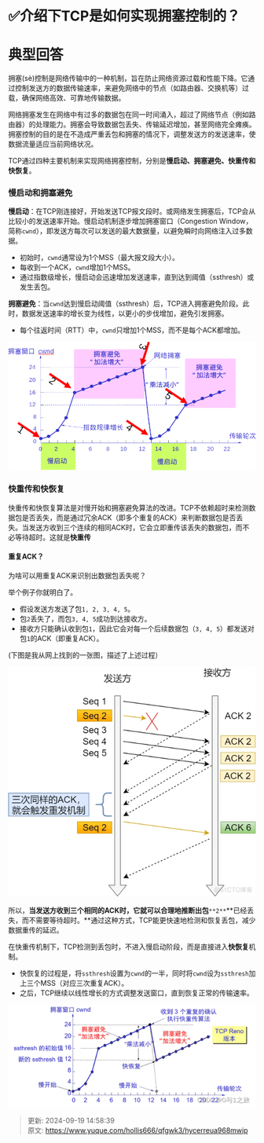 # ✅介绍下TCP是如何实现拥塞控制的？

# 典型回答


拥塞(sè)控制是网络传输中的一种机制，旨在防止网络资源过载和性能下降。它通过控制发送方的数据传输速率，来避免网络中的节点（如路由器、交换机等）过载，确保网络高效、可靠地传输数据。  



网络拥塞发生在网络中有过多的数据包在同一时间涌入，超过了网络节点（例如路由器）的处理能力。拥塞会导致数据包丢失、传输延迟增加，甚至网络完全瘫痪。拥塞控制的目的是在不造成严重丢包和拥塞的情况下，调整发送方的发送速率，使数据流量适应当前网络状况。  



TCP通过四种主要机制来实现网络拥塞控制，分别是**慢启动、拥塞避免、快重传和快恢复**。



### 慢启动和拥塞避免


**慢启动**：在TCP刚连接好，开始发送TCP报文段时。或网络发生拥塞后，TCP会从比较小的发送速率开始。慢启动机制逐步增加拥塞窗口（Congestion Window，简称`cwnd`），即发送方每次可以发送的最大数据量，以避免瞬时向网络注入过多数据。



+ 初始时，`cwnd`通常设为1个MSS（最大报文段大小）。
+ 每收到一个ACK，`cwnd`增加1个MSS。
+ 通过指数级增长，慢启动会迅速增加发送速率，直到达到阈值（ssthresh）或发生丢包。



**拥塞避免**：当`cwnd`达到慢启动阈值（ssthresh）后，TCP进入拥塞避免阶段。此时，数据发送速率的增长变为线性，以更小的步伐增加，避免引发拥塞。

+ 每个往返时间（RTT）中，`cwnd`只增加1个MSS，而不是每个ACK都增加。



![1726727500449-cc2e015c-22c7-418c-87c8-dc9e19357b0e.png](./img/PUOfRP-sFnOrjdPv/1726727500449-cc2e015c-22c7-418c-87c8-dc9e19357b0e-100842.png)



### **快重传和快恢复**


快重传和快恢复算法是对慢开始和拥塞避免算法的改进。TCP不依赖超时来检测数据包是否丢失，而是通过冗余ACK（即多个重复的ACK）来判断数据包是否丢失。当发送方收到三个连续的相同ACK时，它会立即重传该丢失的数据包，而不必等待超时。这就是**快重传**



#### 重复ACK？


为啥可以用重复ACK来识别出数据包丢失呢？



举个例子你就明白了。

+ 假设发送方发送了包`1, 2, 3, 4, 5`。
+ 包`2`丢失了，而包`3, 4, 5`成功到达接收方。
+ 接收方只能确认收到包`1`，因此它会对每一个后续数据包（`3, 4, 5`）都发送对包`1`的ACK（即重复ACK）。



(下图是我从网上找到的一张图，描述了上述过程）

![1726728026465-f3a9eb66-0580-4167-9bd4-29a02c435a0d.webp](./img/PUOfRP-sFnOrjdPv/1726728026465-f3a9eb66-0580-4167-9bd4-29a02c435a0d-047289.webp)



所以，**当发送方收到三个相同的ACK时，它就可以合理地推断出包**`**2**`**已经丢失，而不需要等待超时。**通过这种方式，TCP能更快速地检测和恢复丢包，减少数据重传的延迟。



在快重传机制下，TCP检测到丢包时，不进入慢启动阶段，而是直接进入**快恢复**机制。

+ 快恢复的过程是，将`ssthresh`设置为`cwnd`的一半，同时将`cwnd`设为`ssthresh`加上三个MSS（对应三次重复ACK）。
+ 之后，TCP继续以线性增长的方式调整发送窗口，直到恢复正常的传输速率。





![1726729060629-245d40a7-f1ac-48b3-b472-da6f5d149b3d.png](./img/PUOfRP-sFnOrjdPv/1726729060629-245d40a7-f1ac-48b3-b472-da6f5d149b3d-207555.png)







> 更新: 2024-09-19 14:58:39  
> 原文: <https://www.yuque.com/hollis666/qfgwk3/hycerreua968mwip>